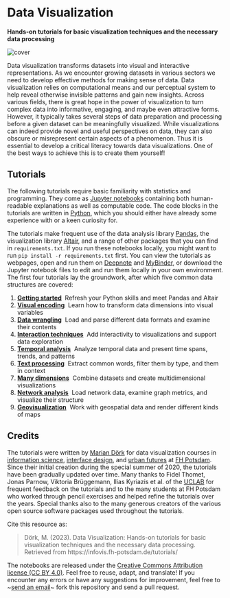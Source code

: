 # Data Visualization

**Hands-on tutorials for basic visualization techniques and the necessary data processing**

![cover](https://infovis.fh-potsdam.de/tutorials/cover.png)

Data visualization transforms datasets into visual and interactive representations. As we encounter growing datasets in various sectors we need to develop effective methods for making sense of data. Data visualization relies on computational means and our perceptual system to help reveal otherwise invisible patterns and gain new insights. Across various fields, there is great hope in the power of visualization to turn complex data into informative, engaging, and maybe even attractive forms. However, it typically takes several steps of data preparation and processing before a given dataset can be meaningfully visualized. While visualizations can indeed provide novel and useful perspectives on data, they can also obscure or misrepresent certain aspects of a phenomenon. Thus it is essential to develop a critical literacy towards data visualizations. One of the best ways to achieve this is to create them yourself!

## Tutorials

The following tutorials require basic familiarity with statistics and programming. They come as [Jupyter notebooks](https://jupyter.org/) containing both human-readable explanations as well as computable code. The code blocks in the tutorials are written in [Python](https://www.python.org/), which you should either have already some experience with or a keen curiosity for. 

The tutorials make frequent use of the data analysis library [Pandas](https://pandas.pydata.org/), the visualization library [Altair](https://altair-viz.github.io), and a range of other packages that you can find in `requirements.txt`. If you run these notebooks locally, you might want to run `pip install -r requirements.txt` first. You can view the tutorials as webpages, open and run them on [Deepnote](https://deepnote.com/@uclab_potsdam/0-Welcome-fd962376-1bfa-4900-a72f-5f7ce7ffe9f6) and 
[MyBinder](https://mybinder.org/v2/gh/uclab-potsdam/datavis-tutorials/HEAD), or download the Jupyter notebook files to edit and run them locally in your own environment. The first four tutorials lay the groundwork, after which five common data structures are covered:

1. **[Getting started](1-Getting-started/datavis1start.ipynb)**  Refresh your Python skills and meet Pandas and Altair
2. **[Visual encoding](2-Visual-encoding/datavis2encoding.ipynb)**  Learn how to transform data dimensions into visual variables
3. **[Data wrangling](3-Data-wrangling/datavis3data.ipynb)**  Load and parse different data formats and examine their contents
4. **[Interaction techniques](4-Interaction-techniques/datavis4interaction.ipynb)**  Add interactivity to visualizations and support data exploration
5. **[Temporal analysis](5-Temporal-analysis/datavis5time.ipynb)**  Analyze temporal data and present time spans, trends, and patterns
6. **[Text processing](6-Text-processing/datavis6text.ipynb)**  Extract common words, filter them by type, and them in context
7. **[Many dimensions](7-Many-dimensions/datavis7multidim.ipynb)**  Combine datasets and create multidimensional visualizations 
8. **[Network analysis](8-Network-analysis/datavis8networks.ipynb)**  Load network data, examine graph metrics, and visualize their structure
9. **[Geovisualization](9-Geovisualization/datavis9geovis.ipynb)**  Work with geospatial data and render different kinds of maps 

## Credits

The tutorials were written by [Marian Dörk](https://mariandoerk.de) for data visualization courses in [information science](https://www.fh-potsdam.de/studium-weiterbildung/fachbereiche/fachbereich-informationswissenschaften), [interface design](https://interface.fh-potsdam.de/), and [urban futures](https://urbane-zukunft.de) at [FH Potsdam](https://www.fh-potsdam.de/). Since their initial creation during the special summer of 2020, the tutorials have been gradually updated over time. Many thanks to Fidel Thomet, Jonas Parnow, Viktoria Brüggemann, Ilias Kyriazis et al. of the [UCLAB](https://uclab.fh-potsdam.de) for frequent feedback on the tutorials and to the many students at FH Potsdam who worked through pencil exercises and helped refine the tutorials over the years. Special thanks also to the many generous creators of the various open source software packages used throughout the tutorials.

Cite this resource as:

<blockquote>Dörk, M. (2023). Data Visualization: Hands-on tutorials for basic visualization techniques and the necessary data processing. Retrieved from https://infovis.fh-potsdam.de/tutorials/</blockquote>

The notebooks are released under the [Creative Commons Attribution license (CC BY 4.0)](https://creativecommons.org/licenses/by/4.0/). Feel free to reuse, adapt, and translate! If you encounter any errors or have any suggestions for improvement, feel free to ~[send an email](mailto:marian.doerk@fh-potsdam.de)~ fork this repository and send a pull request.
